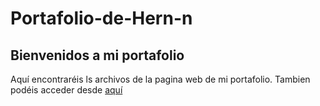 # Portafolio-de-Hern-n
## Bienvenidos a mi portafolio

Aquí encontraréis ls archivos de la pagina web de mi portafolio. Tambien  podéis acceder desde [aquí](https://localgost:2000)